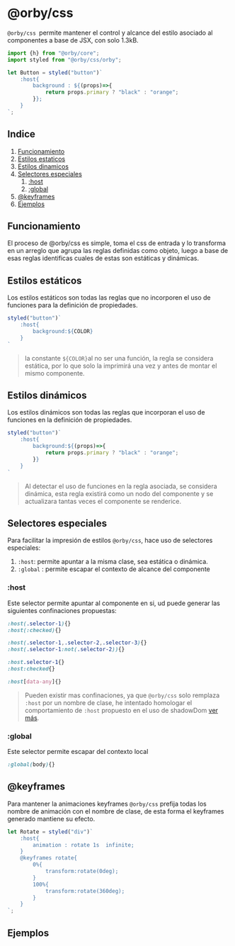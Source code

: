 # @orby/css

`@orby/css `permite mantener el control y alcance del estilo asociado al componentes a base de JSX, con solo 1.3kB.

```jsx
import {h} from "@orby/core";
import styled from "@orby/css/orby";

let Button = styled("button")`
    :host{
		background : ${(props)=>{
    		return props.primary ? "black" : "orange";
		}};
    }
`;
```

## Indice

1. [Funcionamiento](#funcionamiento)
2. [Estilos estaticos](#estilos-estaticos)
3. [Estilos dinamicos](#estilos-dinamicos)
4. [Selectores especiales](#selectores-especiales)
    1. [:host](#:host)
    2. [:global](#:global)
5. [@keyframes](#@keyframes)
6. [Ejemplos](#ejemplos)


## Funcionamiento

El proceso de @orby/css es simple, toma el css de entrada y lo transforma en un arreglo que agrupa las reglas definidas como objeto, luego a base de esas  reglas identificas cuales de estas son estáticas y dinámicas.

## Estilos estáticos

Los estilos estáticos son todas las reglas que no incorporen el uso de funciones para la definición de propiedades.

```jsx
styled("button")`
    :host{
        background:${COLOR}
    }
`
```
> la constante `${COLOR}`al no ser una función, la regla se considera estática, por lo que solo la imprimirá una vez y antes de montar el mismo componente.

## Estilos dinámicos
Los estilos dinámicos son todas las reglas que incorporan el uso de funciones en la definición de propiedades.

```jsx
styled("button")`
    :host{
        background:${(props)=>{
            return props.primary ? "black" : "orange";
        }}
    }
`
```
> Al detectar el uso de funciones en la regla asociada, se considera dinámica, esta regla existirá como un nodo del componente y se actualizara tantas veces el componente se renderice.

## Selectores especiales

Para facilitar la impresión de estilos `@orby/css`, hace uso de  selectores especiales: 

1. `:host`:  permite apuntar a la misma clase, sea estática o dinámica.
2. `:global` : permite escapar el contexto de alcance del componente

### :host

Este selector permite apuntar al componente en si, ud puede generar las siguientes confinaciones propuestas:

```css
:host(.selector-1){}
:host(:checked){}

:host(.selector-1,.selector-2,.selector-3){}
:host(.selector-1:not(.selector-2)){}

:host.selector-1{}
:host:checked{}

:host[data-any]{}
```

> Pueden existir mas confinaciones, ya que `@orby/css` solo remplaza `:host` por un nombre de clase, he intentado homologar el comportamiento de `:host` propuesto en el uso de shadowDom [ver más](https://developer.mozilla.org/en-US/docs/Web/CSS/:host()).


### :global

Este selector permite escapar del contexto local

```css
:global(body){}
```

## @keyframes

Para mantener la animaciones keyframes  `@orby/css` prefija todas los nombre de animación con el nombre de clase, de esta forma el keyframes generado mantiene su efecto.

```jsx
let Rotate = styled("div")`
    :host{
        animation : rotate 1s  infinite;
    }
    @keyframes rotate{
        0%{
            transform:rotate(0deg);
        }
        100%{
            transform:rotate(360deg);
        }
    }
`;
```

## Ejemplos

